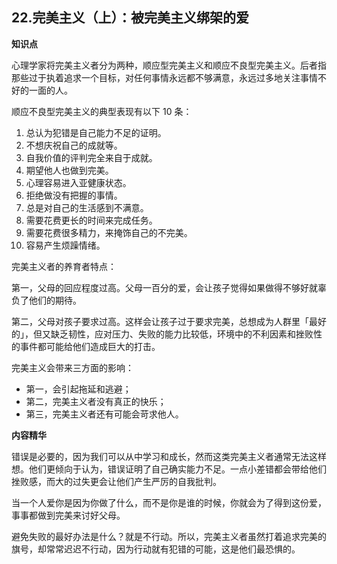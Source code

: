 ## 22.完美主义（上）：被完美主义绑架的爱
**知识点**


心理学家将完美主义者分为两种，顺应型完美主义和顺应不良型完美主义。后者指那些过于执着追求一个目标，对任何事情永远都不够满意，永远过多地关注事情不好的一面的人。


顺应不良型完美主义的典型表现有以下 10 条：


1. 总认为犯错是自己能力不足的证明。
2. 不想庆祝自己的成就等。
3. 自我价值的评判完全来自于成就。
4. 期望他人也做到完美。
5. 心理容易进入亚健康状态。
6. 拒绝做没有把握的事情。
7. 总是对自己的生活感到不满意。
8. 需要花费更长的时间来完成任务。
9. 需要花费很多精力，来掩饰自己的不完美。
10. 容易产生烦躁情绪。

完美主义者的养育者特点：


第一，父母的回应程度过高。父母一百分的爱，会让孩子觉得如果做得不够好就辜负了他们的期待。


第二，父母对孩子要求过高。这样会让孩子过于要求完美，总想成为人群里「最好的」，但又缺乏韧性，应对压力、失败的能力比较低，环境中的不利因素和挫败性的事件都可能给他们造成巨大的打击。


完美主义会带来三方面的影响：


* 第一，会引起拖延和逃避；
* 第二，完美主义者没有真正的快乐；
* 第三，完美主义者还有可能会苛求他人。

**内容精华**


错误是必要的，因为我们可以从中学习和成长，然而这类完美主义者通常无法这样想。他们更倾向于认为，错误证明了自己确实能力不足。一点小差错都会带给他们挫败感，而大的过失更会让他们产生严厉的自我批判。


当一个人爱你是因为你做了什么，而不是你是谁的时候，你就会为了得到这份爱，事事都做到完美来讨好父母。


避免失败的最好办法是什么？就是不行动。所以，完美主义者虽然打着追求完美的旗号，却常常迟迟不行动，因为行动就有犯错的可能，这是他们最恐惧的。


